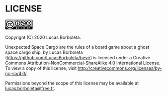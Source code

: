 # LICENSE

[![Creative Commons License](../pictures/CC-BY-NC-SA.png)](http://creativecommons.org/licenses/by-nc-sa/4.0/)

Copyright (C) 2020 Lucas Borboleta.

Unexpected Space Cargo are the rules of a board game about a ghost space cargo ship, by Lucas Borboleta (https://github.com/LucasBorboleta/bevri) is licensed under a Creative Commons Attribution-NonCommercial-ShareAlike 4.0 International License. To view a copy of this license, visit http://creativecommons.org/licenses/by-nc-sa/4.0/.

Permissions beyond the scope of this license may be available at [lucas.borboleta@free.fr](mailto:lucas.borboleta@free.fr).

